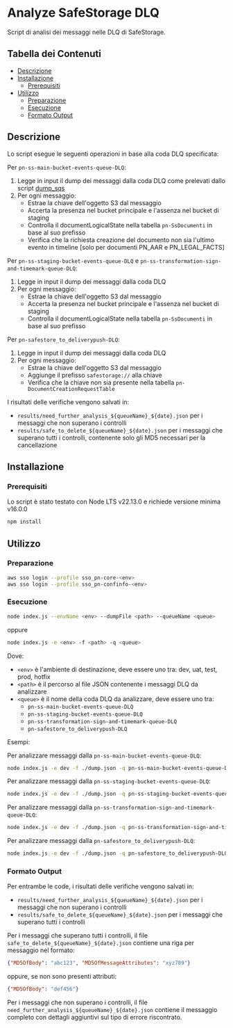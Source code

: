 # Analyze SafeStorage DLQ

Script di analisi dei messaggi nelle DLQ di SafeStorage.

## Tabella dei Contenuti

* [Descrizione](#descrizione)
* [Installazione](#installazione)
  * [Prerequisiti](#prerequisiti)
* [Utilizzo](#utilizzo)
  * [Preparazione](#preparazione)
  * [Esecuzione](#esecuzione)
  * [Formato Output](#formato-output)


## Descrizione

Lo script esegue le seguenti operazioni in base alla coda DLQ specificata:

Per `pn-ss-main-bucket-events-queue-DLQ`:
1. Legge in input il dump dei messaggi dalla coda DLQ come prelevati dallo script [dump_sqs](https://github.com/pagopa/pn-troubleshooting/tree/main/dump_sqs)
2. Per ogni messaggio:
   - Estrae la chiave dell'oggetto S3 dal messaggio
   - Accerta la presenza nel bucket principale e l'assenza nel bucket di staging
   - Controlla il documentLogicalState nella tabella `pn-SsDocumenti` in base al suo prefisso
   - Verifica che la richiesta creazione del documento non sia l'ultimo evento in timeline [solo per documenti PN_AAR e PN_LEGAL_FACTS]

Per `pn-ss-staging-bucket-events-queue-DLQ` e `pn-ss-transformation-sign-and-timemark-queue-DLQ`:
1. Legge in input il dump dei messaggi dalla coda DLQ
2. Per ogni messaggio:
   - Estrae la chiave dell'oggetto S3 dal messaggio
   - Accerta la presenza nel bucket principale e l'assenza nel bucket di staging
   - Controlla il documentLogicalState nella tabella `pn-SsDocumenti` in base al suo prefisso

Per `pn-safestore_to_deliverypush-DLQ`:
1. Legge in input il dump dei messaggi dalla coda DLQ
2. Per ogni messaggio:
   - Estrae la chiave dell'oggetto S3 dal messaggio
   - Aggiunge il prefisso `safestorage://` alla chiave
   - Verifica che la chiave non sia presente nella tabella `pn-DocumentCreationRequestTable`

I risultati delle verifiche vengono salvati in:
- `results/need_further_analysis_${queueName}_${date}.json` per i messaggi che non superano i controlli
- `results/safe_to_delete_${queueName}_${date}.json` per i messaggi che superano tutti i controlli, contenente solo gli MD5 necessari per la cancellazione

## Installazione

### Prerequisiti

Lo script è stato testato con Node LTS v22.13.0 e richiede versione minima v16.0.0

```bash
npm install
```

## Utilizzo

### Preparazione

```bash
aws sso login --profile sso_pn-core-<env>
aws sso login --profile sso_pn-confinfo-<env>
```

### Esecuzione

```bash
node index.js --envName <env> --dumpFile <path> --queueName <queue>
```
oppure
```bash
node index.js -e <env> -f <path> -q <queue>
```

Dove:
- `<env>` è l'ambiente di destinazione, deve essere uno tra: dev, uat, test, prod, hotfix
- `<path>` è il percorso al file JSON contenente i messaggi DLQ da analizzare
- `<queue>` è il nome della coda DLQ da analizzare, deve essere uno tra:
  - `pn-ss-main-bucket-events-queue-DLQ`
  - `pn-ss-staging-bucket-events-queue-DLQ`
  - `pn-ss-transformation-sign-and-timemark-queue-DLQ`
  - `pn-safestore_to_deliverypush-DLQ`

Esempi:

Per analizzare messaggi dalla `pn-ss-main-bucket-events-queue-DLQ`:
```bash
node index.js -e dev -f ./dump.json -q pn-ss-main-bucket-events-queue-DLQ
```

Per analizzare messaggi dalla `pn-ss-staging-bucket-events-queue-DLQ`:
```bash
node index.js -e dev -f ./dump.json -q pn-ss-staging-bucket-events-queue-DLQ
```

Per analizzare messaggi dalla `pn-ss-transformation-sign-and-timemark-queue-DLQ`:
```bash
node index.js -e dev -f ./dump.json -q pn-ss-transformation-sign-and-timemark-queue-DLQ
```

Per analizzare messaggi dalla `pn-safestore_to_deliverypush-DLQ`:
```bash
node index.js -e dev -f ./dump.json -q pn-safestore_to_deliverypush-DLQ
```

### Formato Output

Per entrambe le code, i risultati delle verifiche vengono salvati in:
- `results/need_further_analysis_${queueName}_${date}.json` per i messaggi che non superano i controlli
- `results/safe_to_delete_${queueName}_${date}.json` per i messaggi che superano tutti i controlli

Per i messaggi che superano tutti i controlli, il file `safe_to_delete_${queueName}_${date}.json` contiene una riga per messaggio nel formato:

```json
{"MD5OfBody": "abc123", "MD5OfMessageAttributes": "xyz789"}
```
oppure, se non sono presenti attributi:
```json
{"MD5OfBody": "def456"}
```

Per i messaggi che non superano i controlli, il file `need_further_analysis_${queueName}_${date}.json` contiene il messaggio completo con dettagli aggiuntivi sul tipo di errore riscontrato.